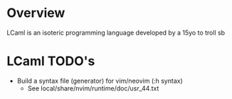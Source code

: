 # Overview
LCaml is an isoteric programming language developed by a 15yo to troll sb

# LCaml TODO's
- Build a syntax file (generator) for vim/neovim (:h syntax)
    - See local/share/nvim/runtime/doc/usr_44.txt
